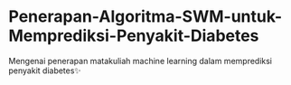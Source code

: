 # Penerapan-Algoritma-SWM-untuk-Memprediksi-Penyakit-Diabetes
Mengenai penerapan matakuliah machine learning dalam memprediksi penyakit diabetes✨
